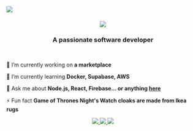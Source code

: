 <img text="capitalize text-xl" align="left" src="https://visitor-badge.laobi.icu/badge?page_id=rabby9898.rabby9898" />

<h1 align="center">
    <img src="https://readme-typing-svg.herokuapp.com?font=Fira+Code&weight=500&size=24&duration=2500&pause=100&color=2CD0FF&background=001F3F&center=true&vCenter=true&multiline=true&random=false&width=800&height=120&lines=Hi%2C+I'm+Md+Fajle+Rabby;---------------------------;%3C%3E+MERN+Stack+Developer+%3C%2F%3E" />
</h1>

<h3 align="center">A passionate software developer</h3>

<br/>

<div align="left">
 
 🔭 I’m currently working on **a marketplace**
 
 🌱 I’m currently learning **Docker, Supabase, AWS**

💬 Ask me about **Node.js, React, Firebase... or anything [here](https://github.com/salesp07/salesp07/issues)**

⚡ Fun fact **Game of Thrones Night's Watch cloaks are made from Ikea rugs**

 </div>

 <div align="center"> 
  <a href="mailto:mdfajlerabby00@gmail.com">
    <img src="https://img.shields.io/badge/Gmail-333333?style=for-the-badge&logo=gmail&logoColor=red" />
  </a>
  <a href="https://linkedin.com/in/pedro-sales-muniz" target="_blank">
    <img src="https://img.shields.io/badge/LinkedIn-0077B5?style=for-the-badge&logo=linkedin&logoColor=white" target="_blank" />
  </a>
  <a href="https://fajle-rabby.netlify.app/" target="_blank">
     <img src="https://img.shields.io/badge/Portfolio-FF5722?style=for-the-badge&logo=todoist&logoColor=white" target="_blank" />
  </a>
</div>

